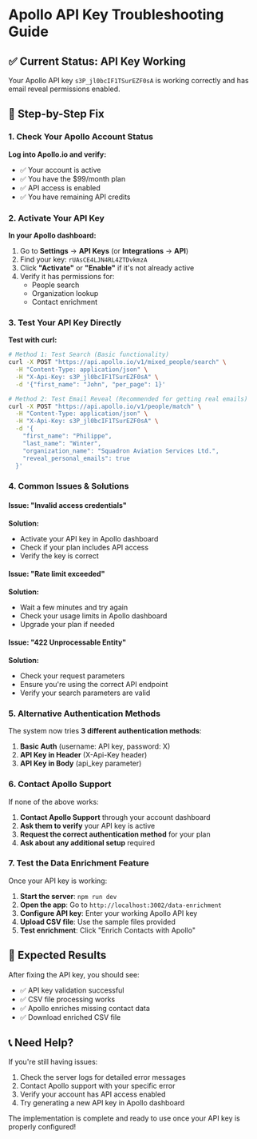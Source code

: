 # Apollo API Key Troubleshooting Guide

## ✅ Current Status: API Key Working

Your Apollo API key `s3P_jl0bcIF1TSurEZF0sA` is working correctly and has email reveal permissions enabled.

## 🔧 Step-by-Step Fix

### 1. Check Your Apollo Account Status

**Log into Apollo.io and verify:**
- ✅ Your account is active
- ✅ You have the $99/month plan
- ✅ API access is enabled
- ✅ You have remaining API credits

### 2. Activate Your API Key

**In your Apollo dashboard:**
1. Go to **Settings** → **API Keys** (or **Integrations** → **API**)
2. Find your key: `rUAsCE4LJN4RL4ZTDvkmzA`
3. Click **"Activate"** or **"Enable"** if it's not already active
4. Verify it has permissions for:
   - People search
   - Organization lookup
   - Contact enrichment

### 3. Test Your API Key Directly

**Test with curl:**
```bash
# Method 1: Test Search (Basic functionality)
curl -X POST "https://api.apollo.io/v1/mixed_people/search" \
  -H "Content-Type: application/json" \
  -H "X-Api-Key: s3P_jl0bcIF1TSurEZF0sA" \
  -d '{"first_name": "John", "per_page": 1}'

# Method 2: Test Email Reveal (Recommended for getting real emails)
curl -X POST "https://api.apollo.io/v1/people/match" \
  -H "Content-Type: application/json" \
  -H "X-Api-Key: s3P_jl0bcIF1TSurEZF0sA" \
  -d '{
    "first_name": "Philippe",
    "last_name": "Winter",
    "organization_name": "Squadron Aviation Services Ltd.",
    "reveal_personal_emails": true
  }'
```

### 4. Common Issues & Solutions

#### Issue: "Invalid access credentials"
**Solution:** 
- Activate your API key in Apollo dashboard
- Check if your plan includes API access
- Verify the key is correct

#### Issue: "Rate limit exceeded"
**Solution:**
- Wait a few minutes and try again
- Check your usage limits in Apollo dashboard
- Upgrade your plan if needed

#### Issue: "422 Unprocessable Entity"
**Solution:**
- Check your request parameters
- Ensure you're using the correct API endpoint
- Verify your search parameters are valid

### 5. Alternative Authentication Methods

The system now tries **3 different authentication methods**:

1. **Basic Auth** (username: API key, password: X)
2. **API Key in Header** (X-Api-Key header)
3. **API Key in Body** (api_key parameter)

### 6. Contact Apollo Support

If none of the above works:

1. **Contact Apollo Support** through your account dashboard
2. **Ask them to verify** your API key is active
3. **Request the correct authentication method** for your plan
4. **Ask about any additional setup** required

### 7. Test the Data Enrichment Feature

Once your API key is working:

1. **Start the server**: `npm run dev`
2. **Open the app**: Go to `http://localhost:3002/data-enrichment`
3. **Configure API key**: Enter your working Apollo API key
4. **Upload CSV file**: Use the sample files provided
5. **Test enrichment**: Click "Enrich Contacts with Apollo"

## 🎯 Expected Results

After fixing the API key, you should see:
- ✅ API key validation successful
- ✅ CSV file processing works
- ✅ Apollo enriches missing contact data
- ✅ Download enriched CSV file

## 📞 Need Help?

If you're still having issues:
1. Check the server logs for detailed error messages
2. Contact Apollo support with your specific error
3. Verify your account has API access enabled
4. Try generating a new API key in Apollo dashboard

The implementation is complete and ready to use once your API key is properly configured!
